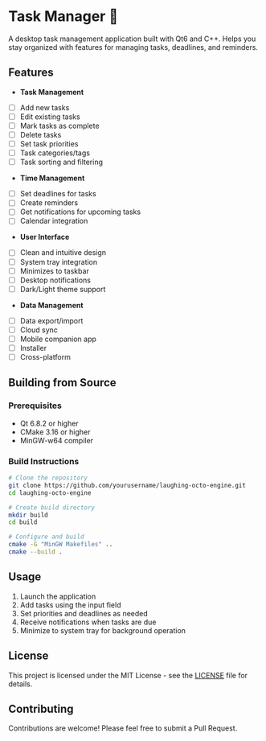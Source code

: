 # Task Manager 🐙

A desktop task management application built with Qt6 and C++. Helps you stay organized with features for managing tasks, deadlines, and reminders.

## Features

- **Task Management**
 - [ ] Add new tasks
 - [ ] Edit existing tasks
 - [ ] Mark tasks as complete
 - [ ] Delete tasks
 - [ ] Set task priorities
 - [ ] Task categories/tags
 - [ ] Task sorting and filtering

- **Time Management**
 - [ ] Set deadlines for tasks
 - [ ] Create reminders
 - [ ] Get notifications for upcoming tasks
 - [ ] Calendar integration

- **User Interface**
 - [ ] Clean and intuitive design
 - [ ] System tray integration
 - [ ] Minimizes to taskbar
 - [ ] Desktop notifications
 - [ ] Dark/Light theme support

- **Data Management**
 - [ ] Data export/import
 - [ ] Cloud sync
 - [ ] Mobile companion app
 - [ ] Installer
 - [ ] Cross-platform

## Building from Source

### Prerequisites
- Qt 6.8.2 or higher
- CMake 3.16 or higher
- MinGW-w64 compiler

### Build Instructions
```bash
# Clone the repository
git clone https://github.com/yourusername/laughing-octo-engine.git
cd laughing-octo-engine

# Create build directory
mkdir build
cd build

# Configure and build
cmake -G "MinGW Makefiles" ..
cmake --build .
```

## Usage

1. Launch the application
2. Add tasks using the input field
3. Set priorities and deadlines as needed
4. Receive notifications when tasks are due
5. Minimize to system tray for background operation

## License

This project is licensed under the MIT License - see the [LICENSE](LICENSE) file for details.

## Contributing

Contributions are welcome! Please feel free to submit a Pull Request.